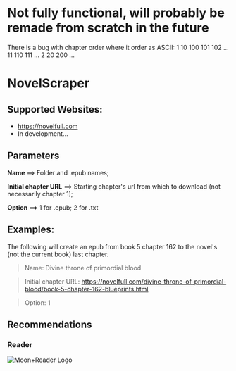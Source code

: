 # Not fully functional, will probably be remade from scratch in the future
There is a bug with chapter order where it order as ASCII:
1
10
100
101
102
...
11
110
111
...
2
20
200
...

# NovelScraper

## Supported Websites:

* https://novelfull.com
* In development...

## Parameters

**Name** ==> Folder and .epub names;

**Initial chapter URL** ==> Starting chapter's url from which to download (not necessarily chapter 1);

**Option** ==> 1 for .epub; 2 for .txt

## Examples:

The following will create an epub from book 5 chapter 162 to the novel's (not the current book) last chapter.

> Name: Divine throne of primordial blood

> Initial chapter URL: https://novelfull.com/divine-throne-of-primordial-blood/book-5-chapter-162-blueprints.html

> Option: 1

## Recommendations
### Reader
![Moon+Reader Logo](https://play-lh.googleusercontent.com/DSZo9j5cd46iHJNg1WvqQUfxdOiufs4LEnKuwmiY4wzYS-enODO4pYQOEc9auExxkQ=s180-rw)
